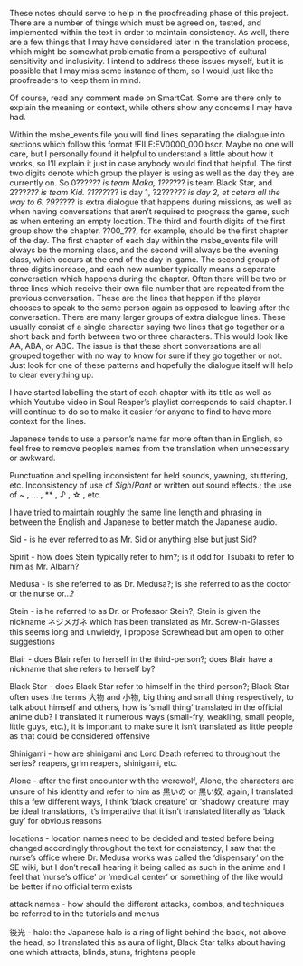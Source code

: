 ﻿These notes should serve to help in the proofreading phase of this project. There are a number of things which must be agreed on, tested, and implemented within the text in order to maintain consistency. As well, there are a few things that I may have considered later in the translation process, which might be somewhat problematic from a perspective of cultural sensitivity and inclusivity. I intend to address these issues myself, but it is possible that I may miss some instance of them, so I would just like the proofreaders to keep them in mind.


Of course, read any comment made on SmartCat. Some are there only to explain the meaning or context, while others show any concerns I may have had.


Within the msbe_events file you will find lines separating the dialogue into sections which follow this format !FILE:EV0000_000.bscr. Maybe no one will care, but I personally found it helpful to understand a little about how it works, so I’ll explain it just in case anybody would find that helpful. The first two digits denote which group the player is using as well as the day they are currently on. So 0???_??? is team Maka, 1???_??? is team Black Star, and 2???_??? is team Kid. ?1???_??? is day 1, ?2???_??? is day 2, et cetera all the way to 6. ?9??_??? is extra dialogue that happens during missions, as well as when having conversations that aren’t required to progress the game, such as when entering an empty location. The third and fourth digits of the first group show the chapter. ??00_???, for example, should be the first chapter of the day. The first chapter of each day within the msbe_events file will always be the morning class, and the second will always be the evening class, which occurs at the end of the day in-game. The second group of three digits increase, and each new number typically means a separate conversation which happens during the chapter. Often there will be two or three lines which receive their own file number that are repeated from the previous conversation. These are the lines that happen if the player chooses to speak to the same person again as opposed to leaving after the conversation. There are many larger groups of extra dialogue lines. These usually consist of a single character saying two lines that go together or a short back and forth between two or three characters. This would look like AA, ABA, or ABC. The issue is that these short conversations are all grouped together with no way to know for sure if they go together or not. Just look for one of these patterns and hopefully the dialogue itself will help to clear everything up.


I have started labelling the start of each chapter with its title as well as which Youtube video in Soul Reaper’s playlist corresponds to said chapter. I will continue to do so to make it easier for anyone to find to have more context for the lines.


Japanese tends to use a person’s name far more often than in English, so feel free to remove people’s names from the translation when unnecessary or awkward.


Punctuation and spelling inconsistent for held sounds, yawning, stuttering, etc.
Inconsistency of use of *Sigh*/*Pant* or written out sound effects.; the use of ~ , … , ** , ♪ , ☆ , etc.


I have tried to maintain roughly the same line length and phrasing in between the English and Japanese to better match the Japanese audio.


Sid - is he ever referred to as Mr. Sid or anything else but just Sid?


Spirit - how does Stein typically refer to him?; is it odd for Tsubaki to refer to him as Mr. Albarn?


Medusa - is she referred to as Dr. Medusa?; is she referred to as the doctor or the nurse or…?


Stein - is he referred to as Dr. or Professor Stein?; Stein is given the nickname ネジメガネ which has been translated as Mr. Screw-n-Glasses this seems long and unwieldy, I propose Screwhead but am open to other suggestions


Blair - does Blair refer to herself in the third-person?; does Blair have a nickname that she refers to herself by?


Black Star - does Black Star refer to himself in the third person?; Black Star often uses the terms 大物 and 小物, big thing and small thing respectively, to talk about himself and others, how is ‘small thing’ translated in the official anime dub? I translated it numerous ways (small-fry, weakling, small people, little guys, etc.), it is important to make sure it isn’t translated as little people as that could be considered offensive


Shinigami - how are shinigami and Lord Death referred to throughout the series? reapers, grim reapers, shinigami, etc.


Alone - after the first encounter with the werewolf, Alone, the characters are unsure of his identity and refer to him as 黒いの or 黒い奴, again, I translated this a few different ways, I think ‘black creature’ or ‘shadowy creature’ may be ideal translations, it’s imperative that it isn’t translated literally as ‘black guy’ for obvious reasons


locations - location names need to be decided and tested before being changed accordingly throughout the text for consistency, I saw that the nurse’s office where Dr. Medusa works was called the ‘dispensary’ on the SE wiki, but I don’t recall hearing it being called as such in the anime and I feel that ‘nurse’s office’ or ‘medical center’ or something of the like would be better if no official term exists


attack names - how should the different attacks, combos, and techniques be referred to in the tutorials and menus


後光 - halo: the Japanese halo is a ring of light behind the back, not above the head, so I translated this as aura of light, Black Star talks about having one which attracts, blinds, stuns, frightens people
